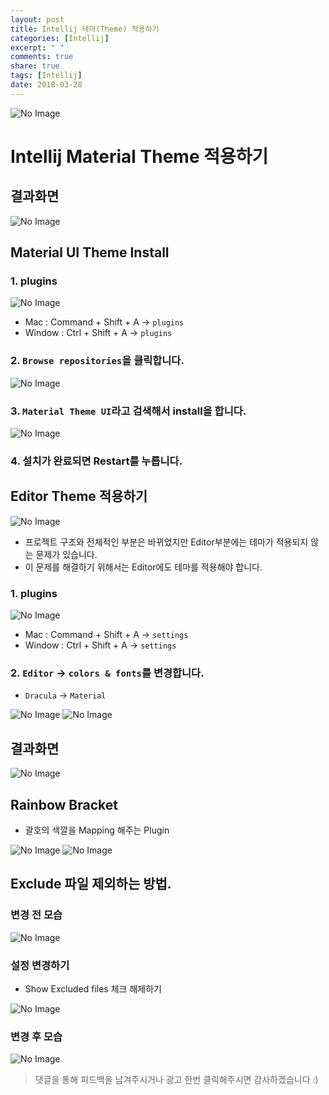```yaml
---
layout: post
title: Intellij 테마(Theme) 적용하기
categories: [Intellij]
excerpt: " "
comments: true
share: true
tags: [Intellij]
date: 2018-03-28
---
```

![No Image](/assets/posts/20180328/0.png)

# Intellij Material Theme 적용하기

## 결과화면
![No Image](/assets/posts/20180328/1.png)

## Material UI Theme Install
### 1. plugins
![No Image](/assets/posts/20180328/2.png)
- Mac : Command + Shift + A -> `plugins`
- Window : Ctrl + Shift + A -> `plugins`



### 2. `Browse repositories`을 클릭합니다.
![No Image](/assets/posts/20180328/3.png)


### 3. `Material Theme UI`라고 검색해서 install을 합니다.
![No Image](/assets/posts/20180328/4.png)

### 4. 설치가 완료되면 Restart를 누릅니다.

## Editor Theme 적용하기
![No Image](/assets/posts/20180328/5.png)
- 프로젝트 구조와 전체적인 부분은 바뀌었지만 Editor부분에는 테마가 적용되지 않는 문제가 있습니다.
- 이 문제를 해결하기 위해서는 Editor에도 테마를 적용해야 합니다.

### 1. plugins
![No Image](/assets/posts/20180328/6.png)
- Mac : Command + Shift + A -> `settings`
- Window : Ctrl + Shift + A -> `settings`

### 2. `Editor` -> `colors & fonts`를 변경합니다.
- `Dracula` -> `Material`

![No Image](/assets/posts/20180328/7.png)
![No Image](/assets/posts/20180328/8.png)


## 결과화면
![No Image](/assets/posts/20180328/1.png)

## Rainbow Bracket
- 괄호의 색깔을 Mapping 해주는 Plugin

![No Image](/assets/posts/20180328/12.png)
![No Image](/assets/posts/20180328/13.png)

## Exclude 파일 제외하는 방법.
### 변경 전 모습
![No Image](/assets/posts/20180328/11.png)

### 설정 변경하기
- Show Excluded files 체크 해제하기

![No Image](/assets/posts/20180328/9.png)
### 변경 후 모습
![No Image](/assets/posts/20180328/10.png)

> 댓글을 통해 피드백을 남겨주시거나 광고 한번 클릭해주시면 감사하겠습니다 :)
